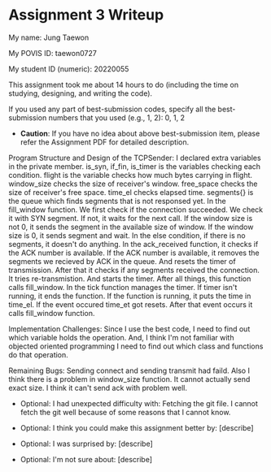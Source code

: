 Assignment 3 Writeup
=============

My name: Jung Taewon 

My POVIS ID: taewon0727

My student ID (numeric): 20220055

This assignment took me about 14 hours to do (including the time on studying, designing, and writing the code).

If you used any part of best-submission codes, specify all the best-submission numbers that you used (e.g., 1, 2): 0, 1, 2

- **Caution**: If you have no idea about above best-submission item, please refer the Assignment PDF for detailed description.

Program Structure and Design of the TCPSender:
I declared extra variables in the private member. 
is_syn, if_fin, is_timer is the variables checking each condition.
flight is the variable checks how much bytes carrying in flight.
window_size checks the size of receiver's window. 
free_space checks the size of receiver's free space. 
time_el checks elapsed time. segments{} is the queue
which finds segments that is not responsed yet. 
In the fill_window function. We first check if the connection succeeded.
We check it with SYN segment. If not, it waits for the next call.
If the window size is not 0, it sends the segment in the available 
size of window. 
If the window size is 0, it sends segment and wait. 
In the else condition, if there is no segments, it doesn't do anything.
In the ack_received function, it checks if the ACK number is available. 
If the ACK number is available, it removes the segments we recieved by ACK
in the queue. And resets the timer of transmission. After that it checks if 
any segments received the connection. It tries re-transmistion. And starts
the timer. After all things, this function calls fill_window. 
In the tick function manages the timer. If timer isn't running, it ends 
the function. If the function is running, it puts the time in time_el. 
If the event occured time_et got resets. 
After that event occurs it calls fill_window function. 


Implementation Challenges:
Since I use the best code, I need to find out which variable 
holds the operation. 
And, I think I'm not familiar with objected oriented programming
I need to find out which class and functions do that operation. 


Remaining Bugs:
Sending connect and sending transmit had faild. 
Also I think there is a problem in window_size function. 
It cannot actually send exact size. 
I think it can't send ack with problem well. 


- Optional: I had unexpected difficulty with: Fetching the git file. I cannot fetch the git well because of some reasons that I cannot know. 

- Optional: I think you could make this assignment better by: [describe]

- Optional: I was surprised by: [describe]

- Optional: I'm not sure about: [describe]
